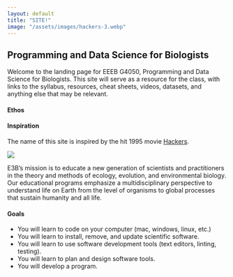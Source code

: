 ```yaml
---
layout: default
title: "SITE!"
image: "/assets/images/hackers-3.webp"
---
```



## Programming and Data Science for Biologists

Welcome to the landing page for EEEB G4050, Programming and Data Science for 
Biologists. This site will serve as a resource for the class, with links
to the syllabus, resources, cheat sheets, videos, datasets, and anything else
that may be relevant.


#### Ethos



#### Inspiration
The name of this site is inspired by the hit 1995 movie [Hackers](https://en.wikipedia.org/wiki/Hackers_(film)). 

<div class="mt-4 mb-4 text-center">
	<img src="/assets/images/hack-the-planet.gif">
</div>

E3B’s mission is to educate a new generation of scientists and practitioners in the theory and methods of ecology, evolution, and environmental biology. Our educational programs emphasize a multidisciplinary perspective to understand life on Earth from the level of organisms to global processes that sustain humanity and all life.



#### Goals
- You will learn to code on your computer (mac, windows, linux, etc.)
- You will learn to install, remove, and update scientific software.
- You will learn to use software development tools (text editors, linting, testing).
- You will learn to plan and design software tools.
- You will develop a program.

